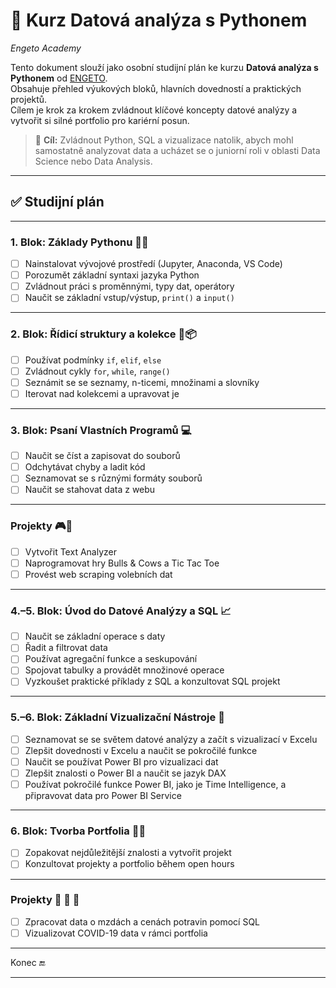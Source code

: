 # 🐍 Kurz Datová analýza s Pythonem  
*Engeto Academy*

Tento dokument slouží jako osobní studijní plán ke kurzu **Datová analýza s Pythonem** od [ENGETO](https://engeto.cz).  
Obsahuje přehled výukových bloků, hlavních dovedností a praktických projektů.  
Cílem je krok za krokem zvládnout klíčové koncepty datové analýzy a vytvořit si silné portfolio pro kariérní posun.

> 🎯 **Cíl:** Zvládnout Python, SQL a vizualizace natolik, abych mohl samostatně analyzovat data a ucházet se o juniorní roli v oblasti Data Science nebo Data Analysis.

---

## ✅ Studijní plán

---

### 1. Blok: Základy Pythonu 🧱🐍  
- [ ] Nainstalovat vývojové prostředí (Jupyter, Anaconda, VS Code)  
- [ ] Porozumět základní syntaxi jazyka Python  
- [ ] Zvládnout práci s proměnnými, typy dat, operátory  
- [ ] Naučit se základní vstup/výstup, `print()` a `input()`  

---

### 2. Blok: Řídicí struktury a kolekce 🔁📦  
- [ ] Používat podmínky `if`, `elif`, `else`  
- [ ] Zvládnout cykly `for`, `while`, `range()`  
- [ ] Seznámit se se seznamy, n-ticemi, množinami a slovníky  
- [ ] Iterovat nad kolekcemi a upravovat je  

---

### 3. Blok: Psaní Vlastních Programů 💻  
- [ ] Naučit se číst a zapisovat do souborů  
- [ ] Odchytávat chyby a ladit kód  
- [ ] Seznamovat se s různými formáty souborů  
- [ ] Naučit se stahovat data z webu  

---

### Projekty 🎮🔣  
- [ ] Vytvořit Text Analyzer  
- [ ] Naprogramovat hry Bulls & Cows a Tic Tac Toe  
- [ ] Provést web scraping volebních dat  

---

### 4.–5. Blok: Úvod do Datové Analýzy a SQL 📈  
- [ ] Naučit se základní operace s daty  
- [ ] Řadit a filtrovat data  
- [ ] Používat agregační funkce a seskupování  
- [ ] Spojovat tabulky a provádět množinové operace  
- [ ] Vyzkoušet praktické příklady z SQL a konzultovat SQL projekt  

---

### 5.–6. Blok: Základní Vizualizační Nástroje 📶  
- [ ] Seznamovat se se světem datové analýzy a začít s vizualizací v Excelu  
- [ ] Zlepšit dovednosti v Excelu a naučit se pokročilé funkce  
- [ ] Naučit se používat Power BI pro vizualizaci dat  
- [ ] Zlepšit znalosti o Power BI a naučit se jazyk DAX  
- [ ] Používat pokročilé funkce Power BI, jako je Time Intelligence, a připravovat data pro Power BI Service  

---

### 6. Blok: Tvorba Portfolia 👨‍💻  
- [ ] Zopakovat nejdůležitější znalosti a vytvořit projekt  
- [ ] Konzultovat projekty a portfolio během open hours  

---

### Projekty 🤑 💉 🧟  
- [ ] Zpracovat data o mzdách a cenách potravin pomocí SQL  
- [ ] Vizualizovat COVID-19 data v rámci portfolia  

---

Konec 🔚

---



